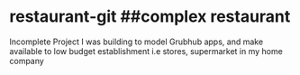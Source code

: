 # restaurant-git ##complex restaurant

Incomplete Project I was building to model Grubhub apps, and make available to low budget establishment i.e stores, supermarket in my home company
